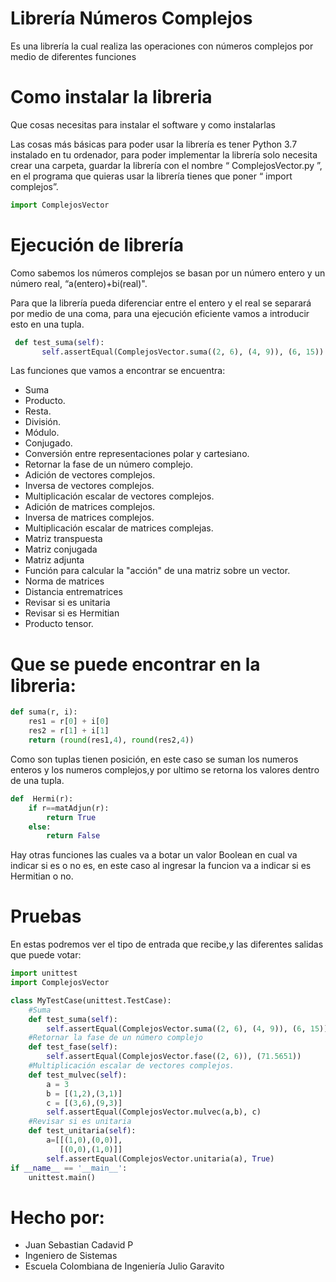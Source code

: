 # Librería Números Complejos 

Es una librería la cual realiza las operaciones con números complejos por medio de diferentes funciones

# Como instalar la libreria  

Que cosas necesitas para instalar el software y como instalarlas 

Las cosas más básicas para poder usar la librería es tener Python 3.7 instalado en tu ordenador, para poder implementar la librería solo necesita crear una carpeta, guardar la librería con el nombre “ ComplejosVector.py ”, en el programa que quieras usar la librería tienes que poner “ import complejos”. 
 ```python
 import ComplejosVector
 ```

# Ejecución de librería 

Como sabemos los números complejos se basan por un número entero y un número real, “a(entero)+bi(real)".

Para que la librería pueda diferenciar entre el entero y el real se separará por medio de una coma, para una ejecución eficiente vamos a introducir esto en una tupla. 
 ```python
  def test_suma(self):
        self.assertEqual(ComplejosVector.suma((2, 6), (4, 9)), (6, 15))
 ```

Las funciones que vamos a encontrar se encuentra: 

- Suma
- Producto.
- Resta.
- División.
- Módulo.
- Conjugado.
- Conversión entre representaciones polar y cartesiano.
- Retornar la fase de un número complejo. 
- Adición de vectores complejos.
- Inversa de vectores complejos.
- Multiplicación escalar de vectores complejos.
- Adición de matrices complejos.
- Inversa de matrices complejos.
- Multiplicación escalar de matrices complejas.
- Matriz transpuesta
- Matriz conjugada
- Matriz adjunta
- Función para calcular la "acción" de una matriz sobre un vector.
- Norma de matrices
- Distancia entrematrices
- Revisar si es unitaria
- Revisar si es Hermitian
- Producto tensor.

# Que se puede encontrar en la libreria:

```python
def suma(r, i):
    res1 = r[0] + i[0]
    res2 = r[1] + i[1]
    return (round(res1,4), round(res2,4))
```
Como son tuplas tienen posición, en este caso se suman los numeros enteros y los numeros complejos,y por ultimo se retorna los valores dentro de una tupla.

```python
def  Hermi(r):
    if r==matAdjun(r):
        return True
    else:
        return False
```

Hay otras funciones las cuales va a botar un valor Boolean en cual va indicar si es o no es, en este caso al ingresar la funcion va a indicar si es Hermitian o no.

# Pruebas
En estas podremos ver el tipo de entrada que recibe,y las diferentes salidas que puede votar:
```python
import unittest
import ComplejosVector

class MyTestCase(unittest.TestCase):
    #Suma
    def test_suma(self):
        self.assertEqual(ComplejosVector.suma((2, 6), (4, 9)), (6, 15)) 
    #Retornar la fase de un número complejo
    def test_fase(self):
        self.assertEqual(ComplejosVector.fase((2, 6)), (71.5651))
    #Multiplicación escalar de vectores complejos.
    def test_mulvec(self):
        a = 3
        b = [(1,2),(3,1)]
        c = [(3,6),(9,3)]
        self.assertEqual(ComplejosVector.mulvec(a,b), c)
    #Revisar si es unitaria
    def test_unitaria(self):
        a=[[(1,0),(0,0)],
           [(0,0),(1,0)]]
        self.assertEqual(ComplejosVector.unitaria(a), True)    
if __name__ == '__main__':
    unittest.main()
```
# Hecho por:
- Juan Sebastian Cadavid P
- Ingeniero de Sistemas
- Escuela Colombiana de Ingeniería Julio Garavito
